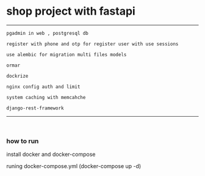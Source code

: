# shop project with fastapi
***
```
pgadmin in web , postgresql db 
​
register with phone and otp for register user with use sessions
​
use alembic for migration multi files models

ormar

dockrize 
​
nginx config auth and limit 
​
system caching with memcahche
​
django-rest-framework 
```
***
​
### how to run
install docker and docker-compose 


runing docker-compose.yml (docker-compose up -d) 
